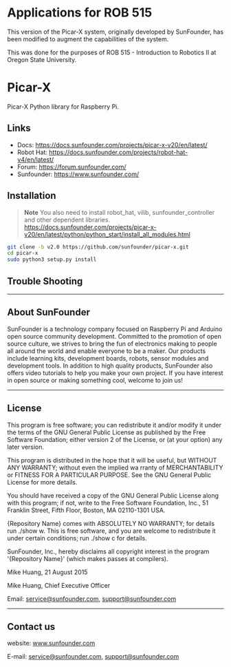 # Applications for ROB 515

This version of the Picar-X system, originally developed by SunFounder, has been modified to augment the capabilities of the system.

This was done for the purposes of ROB 515 - Introduction to Robotics II at Oregon State University.

# Picar-X

Picar-X Python library for Raspberry Pi.

## Links

- Docs: <https://docs.sunfounder.com/projects/picar-x-v20/en/latest/>
- Robot Hat: <https://docs.sunfounder.com/projects/robot-hat-v4/en/latest/>
- Forum: <https://forum.sunfounder.com/>
- Sunfounder: <https://www.sunfounder.com/>

## Installation

 > **Note**
  You also need to install robot_hat, vilib, sunfounder_controller and other dependent libraries.\
  <https://docs.sunfounder.com/projects/picar-x-v20/en/latest/python/python_start/install_all_modules.html>

```bash
git clone -b v2.0 https://github.com/sunfounder/picar-x.git
cd picar-x
sudo python3 setup.py install

```

## Trouble Shooting

----------------------------------------------

## About SunFounder

SunFounder is a technology company focused on Raspberry Pi and Arduino open source community development. Committed to the promotion of open source culture, we strives to bring the fun of electronics making to people all around the world and enable everyone to be a maker. Our products include learning kits, development boards, robots, sensor modules and development tools. In addition to high quality products, SunFounder also offers video tutorials to help you make your own project. If you have interest in open source or making something cool, welcome to join us!

----------------------------------------------

## License

This program is free software; you can redistribute it and/or modify it under the terms of the GNU General Public License as published by the Free Software Foundation; either version 2 of the License, or (at your option) any later version.

This program is distributed in the hope that it will be useful, but WITHOUT ANY WARRANTY; without even the implied wa rranty of MERCHANTABILITY or FITNESS FOR A PARTICULAR PURPOSE. See the GNU General Public License for more details.

You should have received a copy of the GNU General Public License along with this program; if not, write to the Free Software Foundation, Inc., 51 Franklin Street, Fifth Floor, Boston, MA 02110-1301 USA.

{Repository Name} comes with ABSOLUTELY NO WARRANTY; for details run ./show w. This is free software, and you are welcome to redistribute it under certain conditions; run ./show c for details.

SunFounder, Inc., hereby disclaims all copyright interest in the program '{Repository Name}' (which makes passes at compilers).

Mike Huang, 21 August 2015

Mike Huang, Chief Executive Officer

Email: service@sunfounder.com, support@sunfounder.com

----------------------------------------------

## Contact us

website:
    www.sunfounder.com

E-mail:
    service@sunfounder.com, support@sunfounder.com
